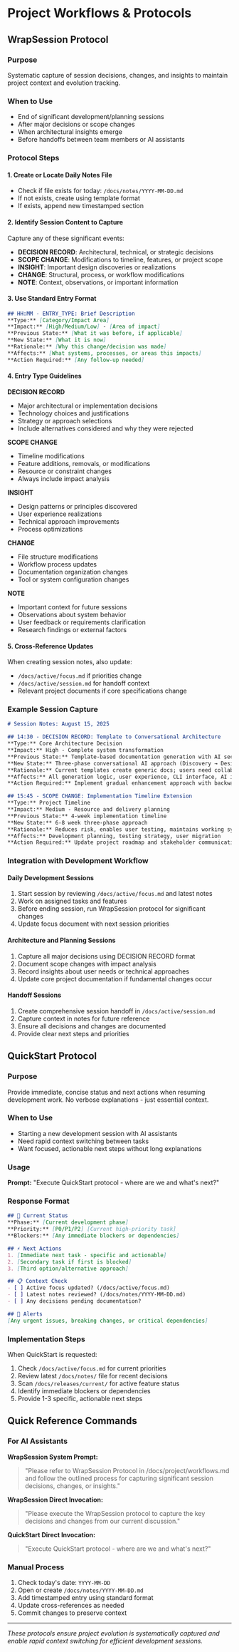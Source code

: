 # Project Workflows & Protocols

## WrapSession Protocol

### Purpose
Systematic capture of session decisions, changes, and insights to maintain project context and evolution tracking.

### When to Use
- End of significant development/planning sessions
- After major decisions or scope changes
- When architectural insights emerge
- Before handoffs between team members or AI assistants

### Protocol Steps

#### 1. Create or Locate Daily Notes File
- Check if file exists for today: `/docs/notes/YYYY-MM-DD.md`
- If not exists, create using template format
- If exists, append new timestamped section

#### 2. Identify Session Content to Capture
Capture any of these significant events:
- **DECISION RECORD**: Architectural, technical, or strategic decisions
- **SCOPE CHANGE**: Modifications to timeline, features, or project scope  
- **INSIGHT**: Important design discoveries or realizations
- **CHANGE**: Structural, process, or workflow modifications
- **NOTE**: Context, observations, or important information

#### 3. Use Standard Entry Format
```markdown
## HH:MM - ENTRY_TYPE: Brief Description
**Type:** [Category/Impact Area]
**Impact:** [High/Medium/Low] - [Area of impact]
**Previous State:** [What it was before, if applicable]
**New State:** [What it is now]
**Rationale:** [Why this change/decision was made]
**Affects:** [What systems, processes, or areas this impacts]
**Action Required:** [Any follow-up needed]
```

#### 4. Entry Type Guidelines

**DECISION RECORD**
- Major architectural or implementation decisions
- Technology choices and justifications
- Strategy or approach selections
- Include alternatives considered and why they were rejected

**SCOPE CHANGE**
- Timeline modifications
- Feature additions, removals, or modifications
- Resource or constraint changes
- Always include impact analysis

**INSIGHT**
- Design patterns or principles discovered
- User experience realizations
- Technical approach improvements
- Process optimizations

**CHANGE**
- File structure modifications
- Workflow process updates
- Documentation organization changes
- Tool or system configuration changes

**NOTE**
- Important context for future sessions
- Observations about system behavior
- User feedback or requirements clarification
- Research findings or external factors

#### 5. Cross-Reference Updates
When creating session notes, also update:
- `/docs/active/focus.md` if priorities change
- `/docs/active/session.md` for handoff context
- Relevant project documents if core specifications change

### Example Session Capture

```markdown
# Session Notes: August 15, 2025

## 14:30 - DECISION RECORD: Template to Conversational Architecture
**Type:** Core Architecture Decision
**Impact:** High - Complete system transformation
**Previous State:** Template-based documentation generation with AI section filling
**New State:** Three-phase conversational AI approach (Discovery → Design → Generation)
**Rationale:** Current templates create generic docs; users need collaborative AI consultant
**Affects:** All generation logic, user experience, CLI interface, AI integration
**Action Required:** Implement gradual enhancement approach with backward compatibility

## 15:45 - SCOPE CHANGE: Implementation Timeline Extension
**Type:** Project Timeline
**Impact:** Medium - Resource and delivery planning
**Previous State:** 4-week implementation timeline
**New State:** 6-8 week three-phase approach
**Rationale:** Reduces risk, enables user testing, maintains working system
**Affects:** Development planning, testing strategy, user migration
**Action Required:** Update project roadmap and stakeholder communication
```

### Integration with Development Workflow

#### Daily Development Sessions
1. Start session by reviewing `/docs/active/focus.md` and latest notes
2. Work on assigned tasks and features
3. Before ending session, run WrapSession protocol for significant changes
4. Update focus document with next session priorities

#### Architecture and Planning Sessions  
1. Capture all major decisions using DECISION RECORD format
2. Document scope changes with impact analysis
3. Record insights about user needs or technical approaches
4. Update core project documentation if fundamental changes occur

#### Handoff Sessions
1. Create comprehensive session handoff in `/docs/active/session.md`
2. Capture context in notes for future reference
3. Ensure all decisions and changes are documented
4. Provide clear next steps and priorities

## QuickStart Protocol

### Purpose
Provide immediate, concise status and next actions when resuming development work. No verbose explanations - just essential context.

### When to Use
- Starting a new development session with AI assistants
- Need rapid context switching between tasks
- Want focused, actionable next steps without long explanations

### Usage
**Prompt:** "Execute QuickStart protocol - where are we and what's next?"

### Response Format
```markdown
## 🎯 Current Status
**Phase:** [Current development phase]
**Priority:** [P0/P1/P2] [Current high-priority task]
**Blockers:** [Any immediate blockers or dependencies]

## ⚡ Next Actions
1. [Immediate next task - specific and actionable]
2. [Secondary task if first is blocked]
3. [Third option/alternative approach]

## 📋 Context Check
- [ ] Active focus updated? (/docs/active/focus.md)
- [ ] Latest notes reviewed? (/docs/notes/YYYY-MM-DD.md)  
- [ ] Any decisions pending documentation?

## 🚨 Alerts
[Any urgent issues, breaking changes, or critical dependencies]
```

### Implementation Steps
When QuickStart is requested:
1. Check `/docs/active/focus.md` for current priorities
2. Review latest `/docs/notes/` file for recent decisions
3. Scan `/docs/releases/current/` for active feature status
4. Identify immediate blockers or dependencies
5. Provide 1-3 specific, actionable next steps

## Quick Reference Commands

### For AI Assistants
**WrapSession System Prompt:**
> "Please refer to WrapSession Protocol in /docs/project/workflows.md and follow the outlined process for capturing significant session decisions, changes, or insights."

**WrapSession Direct Invocation:**
> "Please execute the WrapSession protocol to capture the key decisions and changes from our current discussion."

**QuickStart Direct Invocation:**
> "Execute QuickStart protocol - where are we and what's next?"

### Manual Process
1. Check today's date: `YYYY-MM-DD`
2. Open or create `/docs/notes/YYYY-MM-DD.md`
3. Add timestamped entry using standard format
4. Update cross-references as needed
5. Commit changes to preserve context

---

*These protocols ensure project evolution is systematically captured and enable rapid context switching for efficient development sessions.*